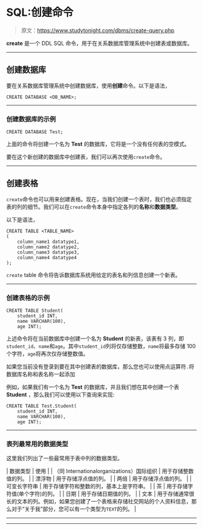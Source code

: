 # SQL:创建命令

> 原文：<https://www.studytonight.com/dbms/create-query.php>

**create** 是一个 DDL SQL 命令，用于在关系数据库管理系统中创建表或数据库。

* * *

## 创建数据库

要在关系数据库管理系统中创建数据库，使用**创建**命令。以下是语法，

```
CREATE DATABASE <DB_NAME>;
```

* * *

### 创建数据库的示例

```
CREATE DATABASE Test;
```

上面的命令将创建一个名为 **Test** 的数据库，它将是一个没有任何表的空模式。

要在这个新创建的数据库中创建表，我们可以再次使用`create`命令。

* * *

## 创建表格

`create`命令也可以用来创建表格。现在，当我们创建一个表时，我们也必须指定表的列的细节。我们可以在`create`命令本身中指定各列的**名称**和**数据类型**。

以下是语法，

```
CREATE TABLE <TABLE_NAME>
(
    column_name1 datatype1,
    column_name2 datatype2,
    column_name3 datatype3,
    column_name4 datatype4
);
```

`create` table 命令将告诉数据库系统用给定的表名和列信息创建一个新表。

* * *

### 创建表格的示例

```
CREATE TABLE Student(
    student_id INT, 
    name VARCHAR(100), 
    age INT);
```

上述命令将在当前数据库中创建一个名为 **Student** 的新表，该表有 3 列，即`student_id`、`name`和`age`。其中`student_id`列将仅存储整数，`name`将最多存储 100 个字符，`age`将再次仅存储整数值。

如果您当前没有登录到要在其中创建表的数据库，那么您也可以使用点运算符`.`将数据库名称和表名称一起添加

例如，如果我们有一个名为 **Test** 的数据库，并且我们想在其中创建一个表 **Student** ，那么我们可以使用以下查询来实现:

```
CREATE TABLE Test.Student(
    student_id INT, 
    name VARCHAR(100), 
    age INT);
```

* * *

### 表列最常用的数据类型

这里我们列出了一些最常用于表中列的数据类型。

| 数据类型 | 使用 |
| （同 Internationalorganizations）国际组织 | 用于存储整数值的列。 |
| 漂浮物 | 用于存储浮点值的列。 |
| 两倍 | 用于存储浮点值的列。 |
| 可变长字符串 | 用于存储字符和整数的列，基本上是字符串。 |
| 茶 | 用于存储字符值(单个字符)的列。 |
| 日期 | 用于存储日期值的列。 |
| 文本 | 用于存储通常很长的文本的列。例如，如果您创建了一个表格来存储社交网站的个人资料信息，那么对于“关于我”部分，您可以有一个类型为`TEXT`的列。 |

* * *

* * *